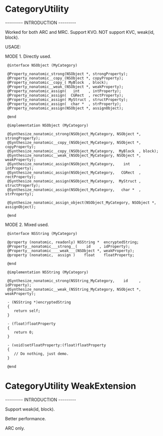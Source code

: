 # CategoryUtility

 --------- INTRODUCTION ---------
 
 Worked for both ARC and MRC. Support KVO. NOT support KVC, weak(id, block).

 USAGE:

 MODE 1. Directly used.

     @interface NSObject (MyCategory)

     @Property_nonatomic_strong(NSObject *, strongProperty);
     @Property_nonatomic__copy_(NSObject *, copyProperty);
     @Property_nonatomic__copy_( MyBlock  , block);
     @Property_nonatomic__weak_(NSObject *, weakProperty);
     @Property_nonatomic_assign(   int    , intProperty);
     @Property_nonatomic_assign(  CGRect  , rectProperty);
     @Property_nonatomic_assign( MyStruct , structProperty);
     @Property_nonatomic_assign(  char *  , strProperty);
     @Property_nonatomic_assign(NSObject *, assignObject);

     @end

     @implementation NSObject (MyCategory)

     @Synthesize_nonatomic_strong(NSObject_MyCategory, NSObject *, strongProperty);
     @Synthesize_nonatomic__copy_(NSObject_MyCategory, NSObject *, copyProperty);
     @Synthesize_nonatomic__copy_(NSObject_MyCategory,  MyBlock  , block);
     @Synthesize_nonatomic__weak_(NSObject_MyCategory, NSObject *, weakProperty);
     @Synthesize_nonatomic_assign(NSObject_MyCategory,    int    , intProperty);
     @Synthesize_nonatomic_assign(NSObject_MyCategory,   CGRect  , rectProperty);
     @Synthesize_nonatomic_assign(NSObject_MyCategory,  MyStruct , structProperty);
     @Synthesize_nonatomic_assign(NSObject_MyCategory,   char *  , strProperty);

     @Synthesize_nonatomic_assign_object(NSObject_MyCategory, NSObject *, assignObject);
     
     @end


 MODE 2. Mixed used.

     @interface NSString (MyCategory)

     @property (nonatomic, readonly) NSString *  encryptedString;
     @Property__nonatomic___strong__(    id    , idProperty);
     @Property__nonatomic____weak___(NSObject *, weakProperty);
     @property (nonatomic,  assign )    float    floatProperty;

     @end

     @implementation NSString (MyCategory)

     @Synthesize_nonatomic_strong(NSString_MyCategory,    id     , idProperty);
     @Synthesize_nonatomic__weak_(NSString_MyCategory, NSObject *, weakProperty);

     - (NSString *)encryptedString
     {
        return self;
     }

     - (float)floatProperty
     {
        return 0;
     }

     - (void)setFloatProperty:(float)floatProperty
     {
        // Do nothing, just demo.
     }

     @end
     
# CategoryUtility WeakExtension

 --------- INTRODUCTION ---------

 Support weak(id, block). 
 
 Better performance. 
 
 ARC only.
